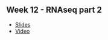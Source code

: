 Week 12 - RNAseq part 2
---
- [Slides](RNA_part2.pdf)
- [Video](https://wustl.box.com/s/h675vt0dxgk2g4u62qtfbduyhbb0hrq7)
